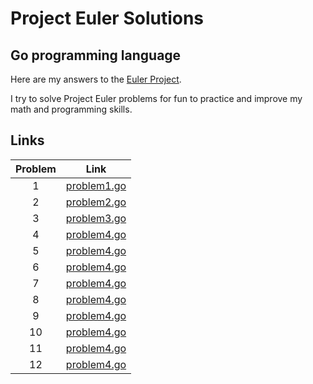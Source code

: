 # Project Euler Solutions
## Go programming language

Here are my answers to the [Euler Project](https://projecteuler.net/).

I try to solve Project Euler problems for fun to practice and improve my math and programming skills.

## Links

| Problem | Link |
|:-------:|:---------------------------------------------------------------:|
| 1 | [problem1.go](https://github.com/Belekkk/Projet-Euler/blob/master/problem1.go) |
| 2 | [problem2.go](https://github.com/Belekkk/Projet-Euler/blob/master/problem2.go) |
| 3 | [problem3.go](https://github.com/Belekkk/Projet-Euler/blob/master/problem3.go) |
| 4 | [problem4.go](https://github.com/Belekkk/Projet-Euler/blob/master/problem4.go) |
| 5 | [problem4.go](https://github.com/Belekkk/Projet-Euler/blob/master/problem5.go) |
| 6 | [problem4.go](https://github.com/Belekkk/Projet-Euler/blob/master/problem6.go) |
| 7 | [problem4.go](https://github.com/Belekkk/Projet-Euler/blob/master/problem7.go) |
| 8 | [problem4.go](https://github.com/Belekkk/Projet-Euler/blob/master/problem8.go) |
| 9 | [problem4.go](https://github.com/Belekkk/Projet-Euler/blob/master/problem9.go) |
| 10 | [problem4.go](https://github.com/Belekkk/Projet-Euler/blob/master/problem10.go) |
| 11 | [problem4.go](https://github.com/Belekkk/Projet-Euler/blob/master/problem11.go) |
| 12 | [problem4.go](https://github.com/Belekkk/Projet-Euler/blob/master/problem12.go) |
